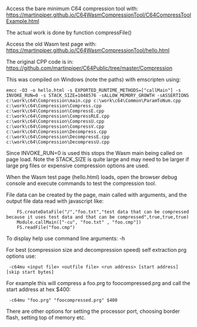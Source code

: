 Access the bare minimum C64 compression tool with: <https://martinpiper.github.io/C64WasmCompressionTool/C64CompressToolExample.html>

The actual work is done by function compressFile()

Access the old Wasm test page with: <https://martinpiper.github.io/C64WasmCompressionTool/hello.html>

The original CPP code is in: <https://github.com/martinpiper/C64Public/tree/master/Compression>

This was compiled on Windows (note the paths) with emscripten using:
```
emcc -O3 -o hello.html -s EXPORTED_RUNTIME_METHODS=["callMain"] -s INVOKE_RUN=0 -s STACK_SIZE=1048576 -sALLOW_MEMORY_GROWTH -sASSERTIONS c:\work\c64\Compression\main.cpp c:\work\c64\Common\ParamToNum.cpp c:\work\c64\Compression\Compress.cpp c:\work\c64\Compression\CompressE.cpp c:\work\c64\Compression\CompressRLE.cpp c:\work\c64\Compression\CompressU.cpp c:\work\c64\Compression\CompressV.cpp c:\work\c64\Compression\Decompress.cpp c:\work\c64\Compression\DecompressE.cpp c:\work\c64\Compression\DecompressU.cpp
```

Since INVOKE_RUN=0 is used this stops the Wasm main being called on page load. Note the STACK_SIZE is quite large and may need to be larger if large prg files or expensive compression options are used.

When the Wasm test page (hello.html) loads, open the browser debug console and execute commands to test the compression tool.

File data can be created by the page, main called with arguments, and the output file data read with javascript like:
```
	FS.createDataFile("/","foo.txt","test data that can be compressed because it uses test data and that can be compressed",true,true,true)
	Module.callMain(["-cu", "foo.txt" , "foo.cmp"])
	FS.readFile("foo.cmp")
```

To display help use command line arguments: -h

For best (compression size and decompression speed) self extraction prg options use:
```
 -c64mu <input file> <outfile file> <run address> [start address] [skip start bytes]
```
For example this will compress a foo.prg to foocompressed.prg and call the start address at hex $400:
```
 -c64mu "foo.prg" "foocompressed.prg" $400
```

There are other options for setting the processor port, choosing border flash, setting top of memory etc.
